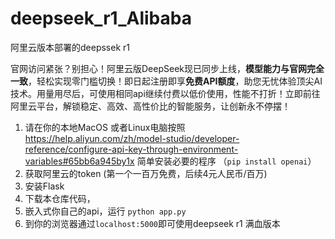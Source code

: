# deepseek_r1_Alibaba

阿里云版本部署的deepssek r1

官网访问紧张？别担心！阿里云版DeepSeek现已同步上线，**模型能力与官网完全一致**，轻松实现零门槛切换！即日起注册即享**免费API额度**，助您无忧体验顶尖AI技术。用量用尽后，可使用相同api继续付费以低价使用，性能不打折！立即前往阿里云平台，解锁稳定、高效、高性价比的智能服务，让创新永不停摆！

1. 请在你的本地MacOS 或者Linux电脑按照 https://help.aliyun.com/zh/model-studio/developer-reference/configure-api-key-through-environment-variables#65bb6a945by1x 简单安装必要的程序 （`pip install openai`）
2. 获取阿里云的token (第一个一百万免费，后续4元人民币/百万)
3. 安装Flask
4. 下载本仓库代码，
5. 嵌入式你自己的api，运行 `python app.py`
6. 到你的浏览器通过`localhost:5000`即可使用deepseek r1 满血版本
